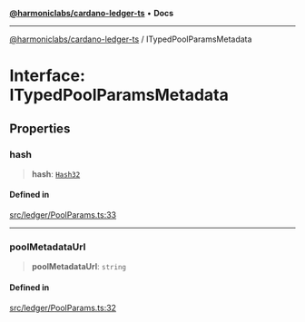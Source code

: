 [**@harmoniclabs/cardano-ledger-ts**](../README.md) • **Docs**

***

[@harmoniclabs/cardano-ledger-ts](../globals.md) / ITypedPoolParamsMetadata

# Interface: ITypedPoolParamsMetadata

## Properties

### hash

> **hash**: [`Hash32`](../classes/Hash32.md)

#### Defined in

[src/ledger/PoolParams.ts:33](https://github.com/HarmonicLabs/cardano-ledger-ts/blob/94dd590ffe94133126b0d8d49920fc7b002e1975/src/ledger/PoolParams.ts#L33)

***

### poolMetadataUrl

> **poolMetadataUrl**: `string`

#### Defined in

[src/ledger/PoolParams.ts:32](https://github.com/HarmonicLabs/cardano-ledger-ts/blob/94dd590ffe94133126b0d8d49920fc7b002e1975/src/ledger/PoolParams.ts#L32)
